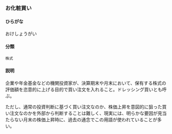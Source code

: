 <div style="display:none;">

## [あ行](securities-terms?id=あ行)

</div>

### お化粧買い

#### ひらがな

おけしょうがい

#### 分類

`株式`

#### 説明

企業や年金基金などの機関投資家が、決算期末や月末において、保有する株式の評価額を恣意的に上げる目的で買い注文を入れること。ドレッシング買いとも呼ぶ。
 
ただし、通常の投資判断に基づく買い注文なのか、株価上昇を意図的に狙った買い注文なのかを外部から判断することは難しく、現実には、明らかな要因が見当たらない月末の株価上昇時に、過去の通念でこの用語が使われていることが多い。

<div style="display:none;">

## [か行](securities-terms?id=か行)
## [さ行](securities-terms?id=さ行)
## [た行](securities-terms?id=た行)
## [な行](securities-terms?id=な行)
## [は行](securities-terms?id=は行)
## [ま行](securities-terms?id=ま行)
## [や行](securities-terms?id=や行)
## [ら行](securities-terms?id=ら行)
## [わ行](securities-terms?id=わ行)
## [英数字・記号](securities-terms?id=英数字・記号)

</div>

